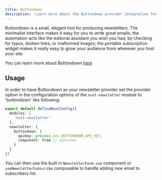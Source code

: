 ```yaml
---
title: Buttondown
description: 'Learn more about the Buttondown provider integration for newsletter module.'
---
```


Buttondown is a small, elegant tool for producing newsletters. The minimalist interface makes it easy for you to write great emails; the automation acts like the editorial assistant you wish you had, by checking for typos, broken links, or malformed images; the portable subscription widget makes it really easy to grow your audience from wherever you host your site.

You can learn more about Buttondown [here](https://buttondown.email/)

## Usage

In order to have Buttondown as your newsletter provider set the provider option in the configuration options of the `nuxt-newsletter` module to 'buttondown' like following:

```ts [nuxt.config.js|ts]
export default defineNuxtConfig({
  modules: [
    'nuxt-newsletter'
  ],
  newsletter: {
    buttondown: {
      apiKey: process.env.BUTTONDOWN_API_KEY,
      component: true // optional
    }
  }
})
```

You can then use the built in `NewsletterForm.vue` component or `useNewsletterSubscribe` composable to handle adding new email to subscribers list.
